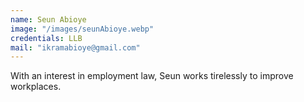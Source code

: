 ```yaml
---
name: Seun Abioye
image: "/images/seunAbioye.webp"
credentials: LLB
mail: "ikramabioye@gmail.com"
---
```


With an interest in employment law, Seun works tirelessly to improve workplaces.